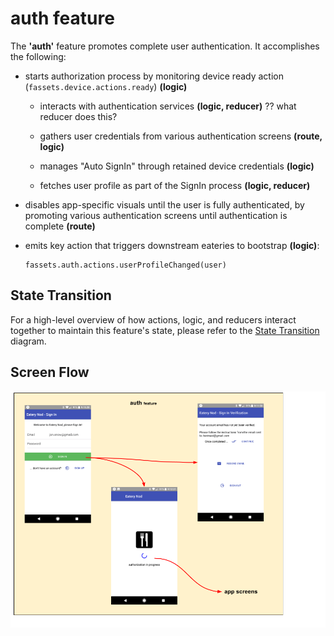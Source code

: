 # auth feature

The **'auth'** feature promotes complete user authentication.
It accomplishes the following:

 - starts authorization process by monitoring device ready action
   (`fassets.device.actions.ready`) **(logic)**

   - interacts with authentication services **(logic, reducer)** ?? what reducer does this?

   - gathers user credentials from various authentication screens
     **(route, logic)**

   - manages "Auto SignIn" through retained device credentials
     **(logic)**

   - fetches user profile as part of the SignIn process **(logic,
     reducer)**

 - disables app-specific visuals until the user is fully authenticated,
   by promoting various authentication screens until authentication
   is complete **(route)**

 - emits key action that triggers downstream eateries to bootstrap **(logic)**:
   ```
   fassets.auth.actions.userProfileChanged(user)
   ```

## State Transition

For a high-level overview of how actions, logic, and reducers interact
together to maintain this feature's state, please refer to the [State
Transition](docs/StateTransition.txt) diagram.

## Screen Flow

![Screen Flow](docs/ScreenFlow.png)
